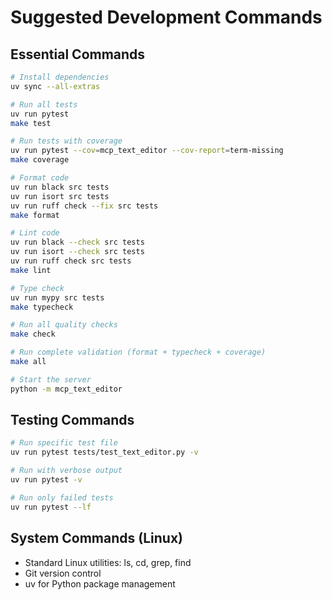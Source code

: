 # Suggested Development Commands

## Essential Commands
```bash
# Install dependencies
uv sync --all-extras

# Run all tests
uv run pytest
make test

# Run tests with coverage
uv run pytest --cov=mcp_text_editor --cov-report=term-missing
make coverage

# Format code
uv run black src tests
uv run isort src tests
uv run ruff check --fix src tests
make format

# Lint code
uv run black --check src tests
uv run isort --check src tests
uv run ruff check src tests
make lint

# Type check
uv run mypy src tests
make typecheck

# Run all quality checks
make check

# Run complete validation (format + typecheck + coverage)
make all

# Start the server
python -m mcp_text_editor
```

## Testing Commands
```bash
# Run specific test file
uv run pytest tests/test_text_editor.py -v

# Run with verbose output
uv run pytest -v

# Run only failed tests
uv run pytest --lf
```

## System Commands (Linux)
- Standard Linux utilities: ls, cd, grep, find
- Git version control
- uv for Python package management
